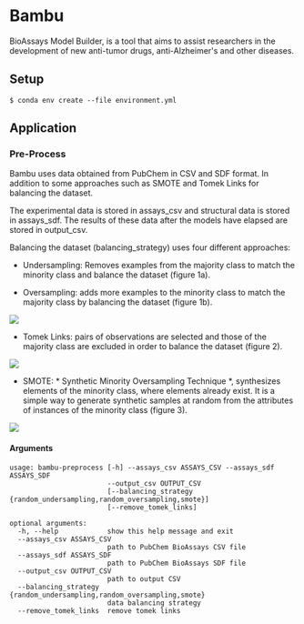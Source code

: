 # Bambu

BioAssays Model Builder, is a tool that aims to assist researchers in the development of new anti-tumor drugs, anti-Alzheimer's and other diseases. 

## Setup 
```
$ conda env create --file environment.yml
```
## Application
### Pre-Process

Bambu uses data obtained from PubChem in CSV and SDF format. In addition to some approaches such as SMOTE and Tomek Links for balancing the dataset.

The experimental data is stored in assays_csv and structural data is stored in assays_sdf.
The results of these data after the models have elapsed are stored in output_csv.

Balancing the dataset (balancing_strategy) uses four different approaches:

* Undersampling: Removes examples from the majority class to match the minority class and balance the dataset (figure 1a).

* Oversampling: adds more examples to the minority class to match the majority class by balancing the dataset (figure 1b).

![](https://miro.medium.com/max/725/1*7xf9e1EaoK5n05izIFBouA.png)

* Tomek Links: pairs of observations are selected and those of the majority class are excluded in order to balance the dataset (figure 2). 

![](https://raw.githubusercontent.com/rafjaa/machine_learning_fecib/master/src/static/img/tomek.png?v=2)

* SMOTE: * Synthetic Minority Oversampling Technique *, synthesizes elements of the minority class, where elements already exist. It is a simple way to generate synthetic samples at random from the attributes of instances of the minority class (figure 3). 

![](https://miro.medium.com/max/734/1*yRumRhn89acByodBz0H7oA.png)

#### Arguments

```
usage: bambu-preprocess [-h] --assays_csv ASSAYS_CSV --assays_sdf ASSAYS_SDF
                        --output_csv OUTPUT_CSV
                        [--balancing_strategy {random_undersampling,random_oversampling,smote}]
                        [--remove_tomek_links]

optional arguments:
  -h, --help            show this help message and exit
  --assays_csv ASSAYS_CSV
                        path to PubChem BioAssays CSV file
  --assays_sdf ASSAYS_SDF
                        path to PubChem BioAssays SDF file
  --output_csv OUTPUT_CSV
                        path to output CSV
  --balancing_strategy {random_undersampling,random_oversampling,smote}
                        data balancing strategy
  --remove_tomek_links  remove tomek links
  ```